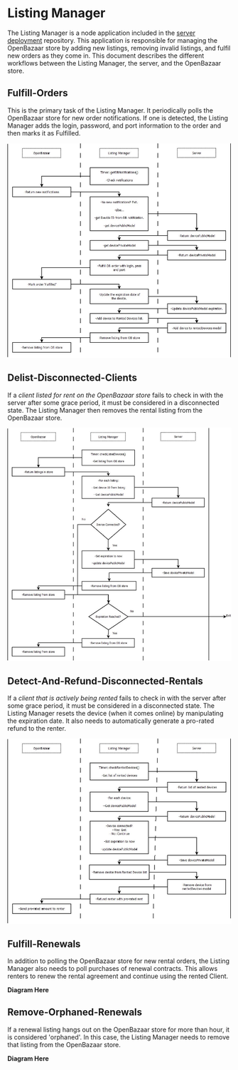 # Listing Manager #
The Listing Manager is a node application included in the
[server deployment](https://github.com/P2PVPS/server-deployment) repository.
This application is responsible for managing the OpenBazaar store by adding
new listings, removing invalid listings, and fulfil new orders as they come in.
This document describes the different workflows between the Listing Manager,
the server, and the OpenBazaar store.

## Fulfill-Orders
This is the primary task of the Listing Manager. It periodically polls the OpenBazaar
store for new order notifications. If one is detected, the Listing Manager adds the
login, password, and port information to the order and then marks it as Fulfilled.

![images/listing-manager-fulfill-order.jpg](images/listing-manager-fulfill-order.jpg)

## Delist-Disconnected-Clients
If a *client listed for rent on the OpenBazaar store* fails to check in with the
server after some grace period, it must
be considered in a disconnected state. The Listing Manager then removes the
rental listing from the OpenBazaar store.

![images/listing-manager-delist-disconnected-clients.jpg](images/listing-manager-delist-disconnected-clients.jpg)

## Detect-And-Refund-Disconnected-Rentals
If a *client that is actively being rented* fails to check in with the server after
some grace period, it must be considered in a disconnected state. The Listing Manager
resets the device (when it comes online) by manipulating the expiration date. It also
needs to automatically generate a pro-rated refund to the renter.

![images/listing-manager-refund-rentals.jpg](images/listing-manager-refund-rentals.jpg)

## Fulfill-Renewals
In addition to polling the OpenBazaar store for new rental orders, the Listing
Manager also needs to poll purchases of renewal contracts. This allows renters
to renew the rental agreement and continue using the rented Client.

**Diagram Here**

## Remove-Orphaned-Renewals
If a renewal listing hangs out on the OpenBazaar store for more than hour, it
is considered 'orphaned'. In this case, the Listing Manager needs to remove that
listing from the OpenBazaar store.

**Diagram Here**

